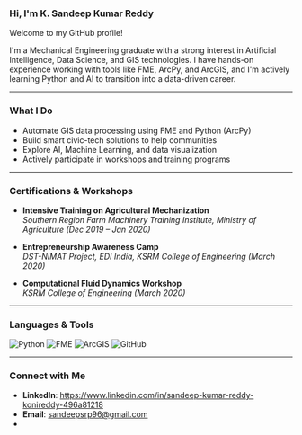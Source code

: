 ### Hi, I'm K. Sandeep Kumar Reddy

Welcome to my GitHub profile!

I'm a Mechanical Engineering graduate with a strong interest in Artificial Intelligence, Data Science, and GIS technologies. I have hands-on experience working with tools like FME, ArcPy, and ArcGIS, and I'm actively learning Python and AI to transition into a data-driven career.

---

### **What I Do**

- Automate GIS data processing using FME and Python (ArcPy)
- Build smart civic-tech solutions to help communities
- Explore AI, Machine Learning, and data visualization
- Actively participate in workshops and training programs

---

### **Certifications & Workshops**

- **Intensive Training on Agricultural Mechanization**  
  *Southern Region Farm Machinery Training Institute, Ministry of Agriculture (Dec 2019 – Jan 2020)*

- **Entrepreneurship Awareness Camp**  
  *DST-NIMAT Project, EDI India, KSRM College of Engineering (March 2020)*

- **Computational Fluid Dynamics Workshop**  
  *KSRM College of Engineering (March 2020)*

---

### **Languages & Tools**
![Python](https://img.shields.io/badge/-Python-3776AB?style=flat-square&logo=python&logoColor=white)
![FME](https://img.shields.io/badge/-FME-FF6D00?style=flat-square&logo=fme&logoColor=white)
![ArcGIS](https://img.shields.io/badge/-ArcGIS-00A4EF?style=flat-square&logo=esri&logoColor=white)
![GitHub](https://img.shields.io/badge/-GitHub-181717?style=flat-square&logo=github&logoColor=white)

---

### **Connect with Me**
- **LinkedIn**: https://www.linkedin.com/in/sandeep-kumar-reddy-konireddy-496a81218
- **Email**: sandeepsrp96@gmail.com
- 

<!--
**sundeep9-k/Sundeep9-k** is a ✨ _special_ ✨ repository because its `README.md` (this file) appears on your GitHub profile.

Here are some ideas to get you started:

- 🔭 I’m currently working on ...
- 🌱 I’m currently learning ...
- 👯 I’m looking to collaborate on ...
- 🤔 I’m looking for help with ...
- 💬 Ask me about ...
- 📫 How to reach me: ...
- 😄 Pronouns: ...
- ⚡ Fun fact: ...
-->
